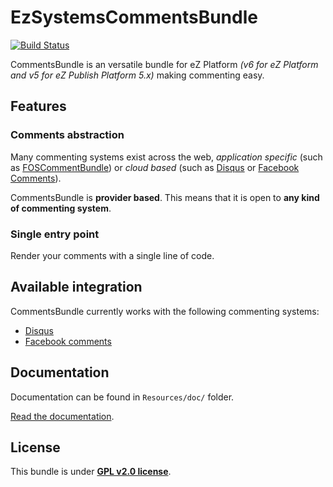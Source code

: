 # EzSystemsCommentsBundle

[![Build Status](https://secure.travis-ci.org/ezsystems/CommentsBundle.png?branch=master)](http://travis-ci.org/ezsystems/CommentsBundle)

CommentsBundle is an versatile bundle for eZ Platform *(v6 for eZ Platform and v5 for eZ Publish Platform 5.x)* making commenting easy.

## Features

### Comments abstraction 
Many commenting systems exist across the web, *application specific* (such as
[FOSCommentBundle](https://github.com/FriendsOfSymfony/FOSCommentBundle)) or *cloud based* 
(such as [Disqus](http://disqus.com) or [Facebook Comments](https://developers.facebook.com/docs/reference/plugins/comments/)).

CommentsBundle is **provider based**. This means that it is open to **any kind of commenting system**.

### Single entry point
Render your comments with a single line of code.

## Available integration

CommentsBundle currently works with the following commenting systems:
* [Disqus](Resources/doc/02-configuration.md#disqus)
* [Facebook comments](Resources/doc/02-configuration.md#facebook)

## Documentation

Documentation can be found in `Resources/doc/` folder.

[Read the documentation](Resources/doc/index.md).

## License

This bundle is under **[GPL v2.0 license](http://www.gnu.org/licenses/gpl-2.0.html)**.
